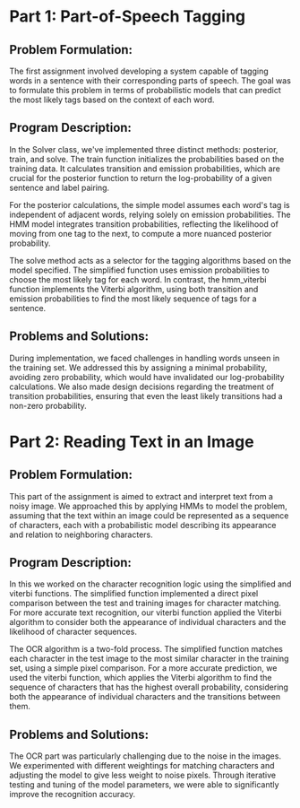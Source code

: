 
# Part 1: Part-of-Speech Tagging

## Problem Formulation:

The first assignment involved developing a system capable of tagging words in a sentence with their corresponding parts of speech. The goal was to formulate this problem in terms of probabilistic models that can predict the most likely tags based on the context of each word.


## Program Description:

In the Solver class, we've implemented three distinct methods: posterior, train, and solve. The train function initializes the probabilities based on the training data. It calculates transition and emission probabilities, which are crucial for the posterior function to return the log-probability of a given sentence and label pairing.

For the posterior calculations, the simple model assumes each word's tag is independent of adjacent words, relying solely on emission probabilities. The HMM model integrates transition probabilities, reflecting the likelihood of moving from one tag to the next, to compute a more nuanced posterior probability.

The solve method acts as a selector for the tagging algorithms based on the model specified. The simplified function uses emission probabilities to choose the most likely tag for each word. In contrast, the hmm_viterbi function implements the Viterbi algorithm, using both transition and emission probabilities to find the most likely sequence of tags for a sentence.

## Problems and Solutions:

During implementation, we faced challenges in handling words unseen in the training set. We addressed this by assigning a minimal probability, avoiding zero probability, which would have invalidated our log-probability calculations. We also made design decisions regarding the treatment of transition probabilities, ensuring that even the least likely transitions had a non-zero probability.

# Part 2: Reading Text in an Image

## Problem Formulation:

This part of the assignment is aimed to extract and interpret text from a noisy image. We approached this by applying HMMs to model the problem, assuming that the text within an image could be represented as a sequence of characters, each with a probabilistic model describing its appearance and relation to neighboring characters.

## Program Description:

In this we worked on the character recognition logic using the simplified and viterbi functions. The simplified function implemented a direct pixel comparison between the test and training images for character matching. For more accurate text recognition, our viterbi function applied the Viterbi algorithm to consider both the appearance of individual characters and the likelihood of character sequences.

The OCR algorithm is a two-fold process. The simplified function matches each character in the test image to the most similar character in the training set, using a simple pixel comparison. For a more accurate prediction, we used the viterbi function, which applies the Viterbi algorithm to find the sequence of characters that has the highest overall probability, considering both the appearance of individual characters and the transitions between them.

## Problems and Solutions:

The OCR part was particularly challenging due to the noise in the images. We experimented with different weightings for matching characters and adjusting the model to give less weight to noise pixels. Through iterative testing and tuning of the model parameters, we were able to significantly improve the recognition accuracy.

